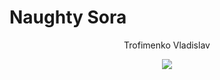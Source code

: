 # Naughty Sora

<p align="center" dir="auto">
  <a href="https://github.com/NaughtyySora" style="text-decoration: none">
    Trofimenko Vladislav
  </a>
</p>

<p align="center" dir="auto">
    <img 
      src="https://readme-typing-svg.demolab.com/?lines=Web%20Developer;2.5%2B%20years%20of%20coding%20experience;Always%20learning%20new%20things&amp;font=Inter%20Code&amp;center=true&amp;width=440&amp;height=45&amp;color=C499F3&amp;vCenter=true&amp;pause=800&amp;size=24" 
      style="max-width: 100%;"
    >
</p>

